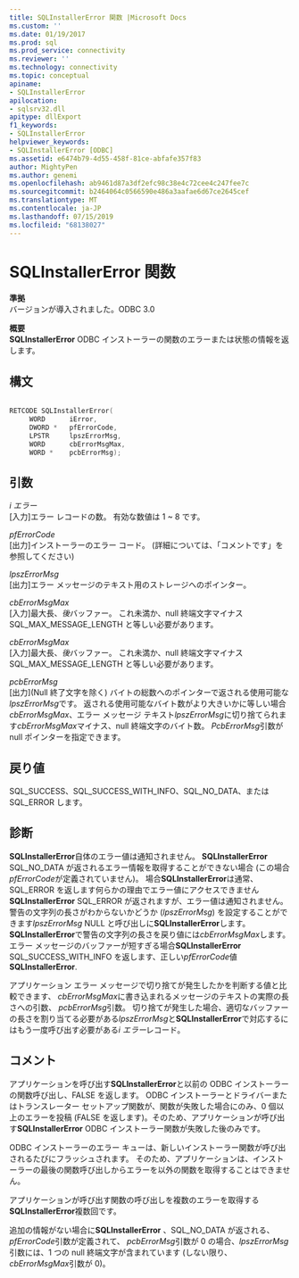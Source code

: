 ```yaml
---
title: SQLInstallerError 関数 |Microsoft Docs
ms.custom: ''
ms.date: 01/19/2017
ms.prod: sql
ms.prod_service: connectivity
ms.reviewer: ''
ms.technology: connectivity
ms.topic: conceptual
apiname:
- SQLInstallerError
apilocation:
- sqlsrv32.dll
apitype: dllExport
f1_keywords:
- SQLInstallerError
helpviewer_keywords:
- SQLInstallerError [ODBC]
ms.assetid: e6474b79-4d55-458f-81ce-abfafe357f83
author: MightyPen
ms.author: genemi
ms.openlocfilehash: ab9461d87a3df2efc98c38e4c72cee4c247fee7c
ms.sourcegitcommit: b2464064c0566590e486a3aafae6d67ce2645cef
ms.translationtype: MT
ms.contentlocale: ja-JP
ms.lasthandoff: 07/15/2019
ms.locfileid: "68138027"
---
```

# <a name="sqlinstallererror-function"></a>SQLInstallerError 関数
**準拠**  
 バージョンが導入されました。ODBC 3.0  
  
 **概要**  
 **SQLInstallerError** ODBC インストーラーの関数のエラーまたは状態の情報を返します。  
  
## <a name="syntax"></a>構文  
  
```cpp  
  
RETCODE SQLInstallerError(  
     WORD      iError,  
     DWORD *   pfErrorCode,  
     LPSTR     lpszErrorMsg,  
     WORD      cbErrorMsgMax,  
     WORD *    pcbErrorMsg);  
```  
  
## <a name="arguments"></a>引数  
 *i エラー*  
 [入力]エラー レコードの数。 有効な数値は 1 ~ 8 です。  
  
 *pfErrorCode*  
 [出力]インストーラーのエラー コード。 (詳細については、「コメントです」を参照してください)  
  
 *lpszErrorMsg*  
 [出力]エラー メッセージのテキスト用のストレージへのポインター。  
  
 *cbErrorMsgMax*  
 [入力]最大長、*後*バッファー。 これ未満か、null 終端文字マイナス SQL_MAX_MESSAGE_LENGTH と等しい必要があります。  
  
 *cbErrorMsgMax*  
 [入力]最大長、*後*バッファー。 これ未満か、null 終端文字マイナス SQL_MAX_MESSAGE_LENGTH と等しい必要があります。  
  
 *pcbErrorMsg*  
 [出力]\(Null 終了文字を除く) バイトの総数へのポインターで返される使用可能な*lpszErrorMsg*です。 返される使用可能なバイト数がより大きいかに等しい場合*cbErrorMsgMax*、エラー メッセージ テキスト*lpszErrorMsg*に切り捨てられます*cbErrorMsgMax*マイナス、null 終端文字のバイト数。 *PcbErrorMsg*引数が null ポインターを指定できます。  
  
## <a name="returns"></a>戻り値  
 SQL_SUCCESS、SQL_SUCCESS_WITH_INFO、SQL_NO_DATA、または SQL_ERROR します。  
  
## <a name="diagnostics"></a>診断  
 **SQLInstallerError**自体のエラー値は通知されません。 **SQLInstallerError** SQL_NO_DATA が返されるエラー情報を取得することができない場合 (この場合*pfErrorCode*が定義されていません)。 場合**SQLInstallerError**は通常、SQL_ERROR を返します何らかの理由でエラー値にアクセスできません**SQLInstallerError** SQL_ERROR が返されますが、エラー値は通知されません。 警告の文字列の長さがわからないかどうか (*lpszErrorMsg*) を設定することができます*lpszErrorMsg* NULL と呼び出しに**SQLInstallerError**します。 **SQLInstallerError**で警告の文字列の長さを戻り値には*cbErrorMsgMax*します。 エラー メッセージのバッファーが短すぎる場合**SQLInstallerError** SQL_SUCCESS_WITH_INFO を返します、正しい*pfErrorCode*値**SQLInstallerError**.  
  
 アプリケーション エラー メッセージで切り捨てが発生したかを判断する値と比較できます、 *cbErrorMsgMax*に書き込まれるメッセージのテキストの実際の長さへの引数、 *pcbErrorMsg*引数。 切り捨てが発生した場合、適切なバッファーの長さを割り当てる必要がある*lpszErrorMsg*と**SQLInstallerError**で対応するにはもう一度呼び出す必要がある*i エラー*レコード。  
  
## <a name="comments"></a>コメント  
 アプリケーションを呼び出す**SQLInstallerError**と以前の ODBC インストーラーの関数呼び出し、FALSE を返します。 ODBC インストーラーとドライバーまたはトランスレーター セットアップ関数が、関数が失敗した場合にのみ、0 個以上のエラーを投稿 (FALSE を返します)。そのため、アプリケーションが呼び出す**SQLInstallerError** ODBC インストーラー関数が失敗した後のみです。  
  
 ODBC インストーラーのエラー キューは、新しいインストーラー関数が呼び出されるたびにフラッシュされます。 そのため、アプリケーションは、インストーラーの最後の関数呼び出しからエラーを以外の関数を取得することはできません。  
  
 アプリケーションが呼び出す関数の呼び出しを複数のエラーを取得する**SQLInstallerError**複数回です。  
  
 追加の情報がない場合に**SQLInstallerError** 、SQL_NO_DATA が返される、 *pfErrorCode*引数が定義されて、 *pcbErrorMsg*引数が 0 の場合、*lpszErrorMsg*引数には、1 つの null 終端文字が含まれています (しない限り、 *cbErrorMsgMax*引数が 0)。
